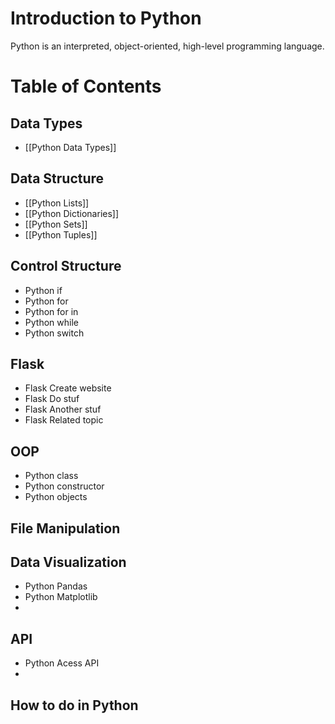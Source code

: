 # Introduction to Python
Python is an interpreted, object-oriented, high-level programming language. 

# Table of Contents

## Data Types
- [[Python Data Types]]

## Data Structure

- [[Python Lists]]
- [[Python Dictionaries]]
- [[Python Sets]]
- [[Python Tuples]]
  
## Control Structure
- Python if
- Python for
- Python for in
- Python while
- Python switch

## Flask
- Flask Create website
- Flask Do stuf
- Flask Another stuf
- Flask Related topic


## OOP
- Python class
- Python constructor
- Python objects

## File Manipulation

## Data Visualization
- Python Pandas
- Python Matplotlib
- 

## API
- Python Acess API
- 

## How to do in Python


